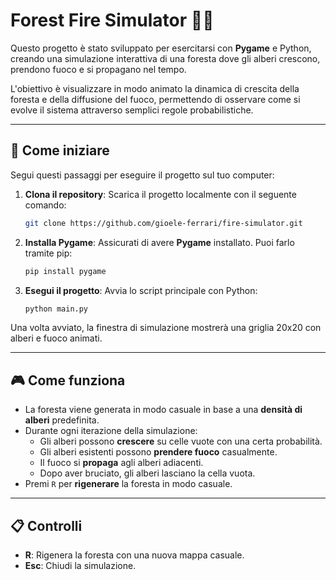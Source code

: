 # Forest Fire Simulator 🌲🔥

Questo progetto è stato sviluppato per esercitarsi con **Pygame** e Python, creando una simulazione interattiva di una foresta dove gli alberi crescono, prendono fuoco e si propagano nel tempo.

L'obiettivo è visualizzare in modo animato la dinamica di crescita della foresta e della diffusione del fuoco, permettendo di osservare come si evolve il sistema attraverso semplici regole probabilistiche.

---

## 🏁 Come iniziare

Segui questi passaggi per eseguire il progetto sul tuo computer:

1. **Clona il repository**: Scarica il progetto localmente con il seguente comando:

   ```bash
   git clone https://github.com/gioele-ferrari/fire-simulator.git
   ```

2. **Installa Pygame**: Assicurati di avere **Pygame** installato. Puoi farlo tramite pip:

   ```bash
   pip install pygame
   ```

3. **Esegui il progetto**: Avvia lo script principale con Python:

   ```bash
   python main.py
   ```

Una volta avviato, la finestra di simulazione mostrerà una griglia 20x20 con alberi e fuoco animati.

---

## 🎮 Come funziona

- La foresta viene generata in modo casuale in base a una **densità di alberi** predefinita.  
- Durante ogni iterazione della simulazione:  
  - Gli alberi possono **crescere** su celle vuote con una certa probabilità.  
  - Gli alberi esistenti possono **prendere fuoco** casualmente.  
  - Il fuoco si **propaga** agli alberi adiacenti.  
  - Dopo aver bruciato, gli alberi lasciano la cella vuota.  
- Premi `R` per **rigenerare** la foresta in modo casuale.

---

## 📋 Controlli

- **R**: Rigenera la foresta con una nuova mappa casuale.  
- **Esc**: Chiudi la simulazione.
